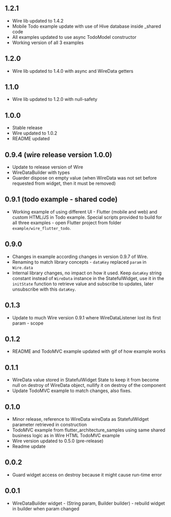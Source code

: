 ## 1.2.1
- Wire lib updated to 1.4.2
- Mobile Todo example update with use of Hive database inside _shared code
- All examples updated to use async TodoModel constructor
- Working version of all 3 examples

## 1.2.0
- Wire lib updated to 1.4.0 with async and WireData getters

## 1.1.0
- Wire lib updated to 1.2.0 with null-safety

## 1.0.0
- Stable release
- Wire updated to 1.0.2
- README updated

## 0.9.4 (wire release version 1.0.0)
- Update to release version of Wire
- WireDataBuilder with types <T>
- Guarder dispose on empty value (when WireData was not set before requested from widget, then it must be removed)

## 0.9.1 (todo example - shared code)
- Working example of using different UI - Flutter (mobile and web) and custom HTML/JS in Todo example. Special scripts provided to build for all three examples - open Flutter project from folder `example/wire_flutter_todo`.

## 0.9.0
- Changes in example according changes in version 0.9.7 of Wire.
- Renaming to match library concepts - `dataKey` replaced `param` in `Wire.data`
- Internal library changes, no impact on how it used. Keep `dataKey` string constant instead of `WireData` instance in the StatefulWidget, use it in the `initState` function to retrieve value and subscribe to updates, later unsubscribe with this `dataKey`.

## 0.1.3
- Update to much Wire version 0.9.1 where WireDataListener lost its first param - scope

## 0.1.2
- README and TodoMVC example updated with gif of how example works

## 0.1.1
- WireData value stored in StatefulWidget State to keep it from become null on destroy of WireData object, nullify it on destroy of the component
- Update TodoMVC example to match changes, also fixes.

## 0.1.0
- Minor release, reference to WireData wireData as StatefulWidget parameter retrieved in construction
- TodoMVC example from flutter_architecture_samples using same shared business logic as in Wire HTML TodoMVC example
- Wire version updated to 0.5.0 (pre-release)
- Readme update

## 0.0.2
- Guard widget access on destroy because it might cause run-time error

## 0.0.1
- WireDataBuilder widget - (String param, Builder builder) - rebuild widget in builder when param changed 
